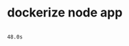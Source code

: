 # dockerize  node app
                                                                                                      48.0s



